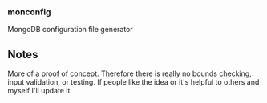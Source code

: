 ### monconfig

MongoDB configuration file generator

## Notes

More of a proof of concept. Therefore there is really no bounds checking, input validation,
or testing. If people like the idea or it's helpful to others and myself I'll update it.
